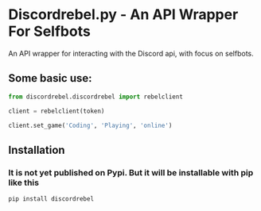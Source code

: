 # Discordrebel.py - An API Wrapper For Selfbots
An API wrapper for interacting with the Discord api, with focus on selfbots.

## Some basic use:
```py
from discordrebel.discordrebel import rebelclient

client = rebelclient(token)

client.set_game('Coding', 'Playing', 'online')
```

## Installation
### It is not yet published on Pypi. But it will be installable with pip like this
```pip install discordrebel```